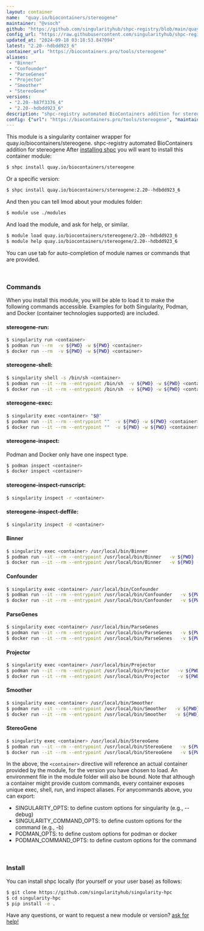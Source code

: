 ```yaml
---
layout: container
name:  "quay.io/biocontainers/stereogene"
maintainer: "@vsoch"
github: "https://github.com/singularityhub/shpc-registry/blob/main/quay.io/biocontainers/stereogene/container.yaml"
config_url: "https://raw.githubusercontent.com/singularityhub/shpc-registry/main/quay.io/biocontainers/stereogene/container.yaml"
updated_at: "2024-09-18 03:18:53.847094"
latest: "2.20--hdbdd923_6"
container_url: "https://biocontainers.pro/tools/stereogene"
aliases:
 - "Binner"
 - "Confounder"
 - "ParseGenes"
 - "Projector"
 - "Smoother"
 - "StereoGene"
versions:
 - "2.20--h87f3376_4"
 - "2.20--hdbdd923_6"
description: "shpc-registry automated BioContainers addition for stereogene"
config: {"url": "https://biocontainers.pro/tools/stereogene", "maintainer": "@vsoch", "description": "shpc-registry automated BioContainers addition for stereogene", "latest": {"2.20--hdbdd923_6": "sha256:67c21ec2810635fde7d7fa048b7b6df4caf39de7592c600e0e8da4e1499d6bf8"}, "tags": {"2.20--h87f3376_4": "sha256:e53a555a358aa82cbe3631c4c49d25d468fe02c33950342b4f48dca1edd3f773", "2.20--hdbdd923_6": "sha256:67c21ec2810635fde7d7fa048b7b6df4caf39de7592c600e0e8da4e1499d6bf8"}, "docker": "quay.io/biocontainers/stereogene", "aliases": {"Binner": "/usr/local/bin/Binner", "Confounder": "/usr/local/bin/Confounder", "ParseGenes": "/usr/local/bin/ParseGenes", "Projector": "/usr/local/bin/Projector", "Smoother": "/usr/local/bin/Smoother", "StereoGene": "/usr/local/bin/StereoGene"}}
---
```


This module is a singularity container wrapper for quay.io/biocontainers/stereogene.
shpc-registry automated BioContainers addition for stereogene
After [installing shpc](#install) you will want to install this container module:


```bash
$ shpc install quay.io/biocontainers/stereogene
```

Or a specific version:

```bash
$ shpc install quay.io/biocontainers/stereogene:2.20--hdbdd923_6
```

And then you can tell lmod about your modules folder:

```bash
$ module use ./modules
```

And load the module, and ask for help, or similar.

```bash
$ module load quay.io/biocontainers/stereogene/2.20--hdbdd923_6
$ module help quay.io/biocontainers/stereogene/2.20--hdbdd923_6
```

You can use tab for auto-completion of module names or commands that are provided.

<br>

### Commands

When you install this module, you will be able to load it to make the following commands accessible.
Examples for both Singularity, Podman, and Docker (container technologies supported) are included.

#### stereogene-run:

```bash
$ singularity run <container>
$ podman run --rm  -v ${PWD} -w ${PWD} <container>
$ docker run --rm  -v ${PWD} -w ${PWD} <container>
```

#### stereogene-shell:

```bash
$ singularity shell -s /bin/sh <container>
$ podman run --it --rm --entrypoint /bin/sh  -v ${PWD} -w ${PWD} <container>
$ docker run --it --rm --entrypoint /bin/sh  -v ${PWD} -w ${PWD} <container>
```

#### stereogene-exec:

```bash
$ singularity exec <container> "$@"
$ podman run --it --rm --entrypoint ""  -v ${PWD} -w ${PWD} <container> "$@"
$ docker run --it --rm --entrypoint ""  -v ${PWD} -w ${PWD} <container> "$@"
```

#### stereogene-inspect:

Podman and Docker only have one inspect type.

```bash
$ podman inspect <container>
$ docker inspect <container>
```

#### stereogene-inspect-runscript:

```bash
$ singularity inspect -r <container>
```

#### stereogene-inspect-deffile:

```bash
$ singularity inspect -d <container>
```


#### Binner

```bash
$ singularity exec <container> /usr/local/bin/Binner
$ podman run --it --rm --entrypoint /usr/local/bin/Binner   -v ${PWD} -w ${PWD} <container> -c " $@"
$ docker run --it --rm --entrypoint /usr/local/bin/Binner   -v ${PWD} -w ${PWD} <container> -c " $@"
```


#### Confounder

```bash
$ singularity exec <container> /usr/local/bin/Confounder
$ podman run --it --rm --entrypoint /usr/local/bin/Confounder   -v ${PWD} -w ${PWD} <container> -c " $@"
$ docker run --it --rm --entrypoint /usr/local/bin/Confounder   -v ${PWD} -w ${PWD} <container> -c " $@"
```


#### ParseGenes

```bash
$ singularity exec <container> /usr/local/bin/ParseGenes
$ podman run --it --rm --entrypoint /usr/local/bin/ParseGenes   -v ${PWD} -w ${PWD} <container> -c " $@"
$ docker run --it --rm --entrypoint /usr/local/bin/ParseGenes   -v ${PWD} -w ${PWD} <container> -c " $@"
```


#### Projector

```bash
$ singularity exec <container> /usr/local/bin/Projector
$ podman run --it --rm --entrypoint /usr/local/bin/Projector   -v ${PWD} -w ${PWD} <container> -c " $@"
$ docker run --it --rm --entrypoint /usr/local/bin/Projector   -v ${PWD} -w ${PWD} <container> -c " $@"
```


#### Smoother

```bash
$ singularity exec <container> /usr/local/bin/Smoother
$ podman run --it --rm --entrypoint /usr/local/bin/Smoother   -v ${PWD} -w ${PWD} <container> -c " $@"
$ docker run --it --rm --entrypoint /usr/local/bin/Smoother   -v ${PWD} -w ${PWD} <container> -c " $@"
```


#### StereoGene

```bash
$ singularity exec <container> /usr/local/bin/StereoGene
$ podman run --it --rm --entrypoint /usr/local/bin/StereoGene   -v ${PWD} -w ${PWD} <container> -c " $@"
$ docker run --it --rm --entrypoint /usr/local/bin/StereoGene   -v ${PWD} -w ${PWD} <container> -c " $@"
```



In the above, the `<container>` directive will reference an actual container provided
by the module, for the version you have chosen to load. An environment file in the
module folder will also be bound. Note that although a container
might provide custom commands, every container exposes unique exec, shell, run, and
inspect aliases. For anycommands above, you can export:

 - SINGULARITY_OPTS: to define custom options for singularity (e.g., --debug)
 - SINGULARITY_COMMAND_OPTS: to define custom options for the command (e.g., -b)
 - PODMAN_OPTS: to define custom options for podman or docker
 - PODMAN_COMMAND_OPTS: to define custom options for the command

<br>

### Install

You can install shpc locally (for yourself or your user base) as follows:

```bash
$ git clone https://github.com/singularityhub/singularity-hpc
$ cd singularity-hpc
$ pip install -e .
```

Have any questions, or want to request a new module or version? [ask for help!](https://github.com/singularityhub/singularity-hpc/issues)